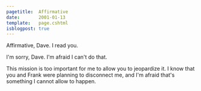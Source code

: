 ```yaml
---
pagetitle: 	Affirmative
date: 		2001-01-13
template: 	page.cshtml
isblogpost:	true
---
```


Affirmative, Dave. I read you.

I'm sorry, Dave. I'm afraid I can't do that. 

This mission is too important for me to allow you to jeopardize it. I know that you and Frank were planning to disconnect me, and I'm afraid that's something I cannot allow to happen. 